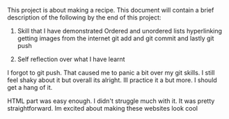 This project is about making a recipe. This document will contain a brief description of the following by the end of this project:

1) Skill that I have demonstrated
Ordered and unordered lists
hyperlinking
getting images from the internet
git add and git commit and lastly git push

2) Self reflection over what I have learnt

I forgot to git push. That caused me to panic a bit over my git skills. I still feel shaky about it but overall its alright. Ill practice it a but more. I should get a hang of it.

HTML part was easy enough. I didn't struggle much with it. It was pretty straightforward. Im excited about making these websites look cool 